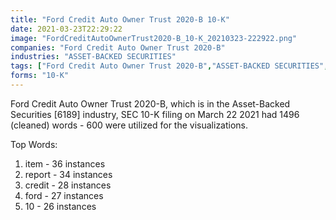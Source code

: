 ```yaml
---
title: "Ford Credit Auto Owner Trust 2020-B 10-K"
date: 2021-03-23T22:29:22
image: "FordCreditAutoOwnerTrust2020-B_10-K_20210323-222922.png"
companies: "Ford Credit Auto Owner Trust 2020-B"
industries: "ASSET-BACKED SECURITIES"
tags: ["Ford Credit Auto Owner Trust 2020-B","ASSET-BACKED SECURITIES","03-22-2021","10-K"]
forms: "10-K"
---
```

Ford Credit Auto Owner Trust 2020-B, which is in the Asset-Backed Securities [6189] industry, SEC 10-K filing on March 22 2021 had 1496 (cleaned) words - 600 were utilized for the visualizations.

Top Words:
1. item - 36 instances
2. report - 34 instances
3. credit - 28 instances
4. ford - 27 instances
5. 10 - 26 instances
